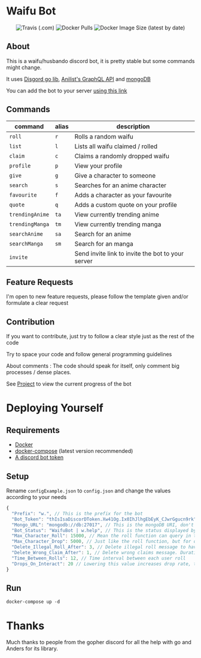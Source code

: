 # Waifu Bot

<p align="center">
  <img alt="Travis (.com)" src="https://img.shields.io/travis/com/karitham/waifubot?style=for-the-badge">
  
  <img alt="Docker Pulls" src="https://img.shields.io/docker/pulls/karithamdocker/go-waifubot?style=for-the-badge">

  <img alt="Docker Image Size (latest by date)" src="https://img.shields.io/docker/image-size/karithamdocker/go-waifubot?style=for-the-badge">
</p>

## About

This is a waifu/husbando discord bot, it is pretty stable but some commands might change.

It uses [Disgord go lib](github.com/andersfylling/disgord), [Anilist's GraphQL API](https://github.com/AniList/ApiV2-GraphQL-Docs) and [mongoDB](https://mongodb.com)

You can add the bot to your server [using this link](https://discord.com/oauth2/authorize?scope=bot&client_id=712332547694264341&permissions=0)

## Commands

| command         | alias | description                                       |
| --------------- | ----- | ------------------------------------------------- |
| `roll`          | `r`   | Rolls a random waifu                              |
| `list`          | `l`   | Lists all waifu claimed / rolled                  |
| `claim`         | `c`   | Claims a randomly dropped waifu                   |
| `profile`       | `p`   | View your profile                                 |
| `give`          | `g`   | Give a character to someone                       |
| `search`        | `s`   | Searches for an anime character                   |
| `favourite`     | `f`   | Adds a character as your favourite                |
| `quote`         | `q`   | Adds a custom quote on your profile               |
| `trendingAnime` | `ta`  | View currently trending anime                     |
| `trendingManga` | `tm`  | View currently trending manga                     |
| `searchAnime`   | `sa`  | Search for an anime                               |
| `searchManga`   | `sm`  | Search for an manga                               |
| `invite`        |       | Send invite link to invite the bot to your server |

## Feature Requests

I'm open to new feature requests, please follow the template given and/or formulate a clear request

## Contribution

If you want to contribute, just try to follow a clear style just as the rest of the code

Try to space your code and follow general programming guidelines

About comments : The code should speak for itself, only comment big processes / dense places.

See [Project](https://github.com/Karitham/WaifuBot/projects/1) to view the current progress of the bot

# Deploying Yourself

## Requirements

- [Docker](https://docs.docker.com/get-docker/)
- [docker-compose](https://docs.docker.com/compose/install/) (latest version recommended)
- [A discord bot token](discordapp.com/developers)

## Setup

Rename `configExample.json` to `config.json` and change the values according to your needs

```js
{
  "Prefix": "w.", // This is the prefix for the bot
  "Bot_Token": "thIsIsaDiscorDToken.Xw41Og.Ix0IhJlhgEbEyK_CJwrGgucn9rk", // Place your discord bot token here
  "Mongo_URL": "mongodb://db:27017", // This is the mongoDB URI, don't change this unless you know what you are doing
  "Bot_Status": "WaifuBot | w.help", // This is the status displayed by the bot when running
  "Max_Character_Roll": 15000, // Mean the roll function can query in the 15000 most popular character. DOn't go higher than 75000
  "Max_Character_Drop": 5000, // Just like the roll function, but for dropping characters (so they are more popular)
  "Delete_Illegal_Roll_After": 3, // Delete illegal roll message to have a cleaner chat. Duration in minutes
  "Delete_Wrong_Claim_After": 1, // Delete wrong claims message. Duration in minute
  "Time_Between_Rolls": 12, // Time interval between each user roll
  "Drops_On_Interact": 20 // Lowering this value increases drop rate, the opposite works too
}
```

## Run

`docker-compose up -d`

# Thanks

Much thanks to people from the gopher discord for all the help with go and Anders for its library.
